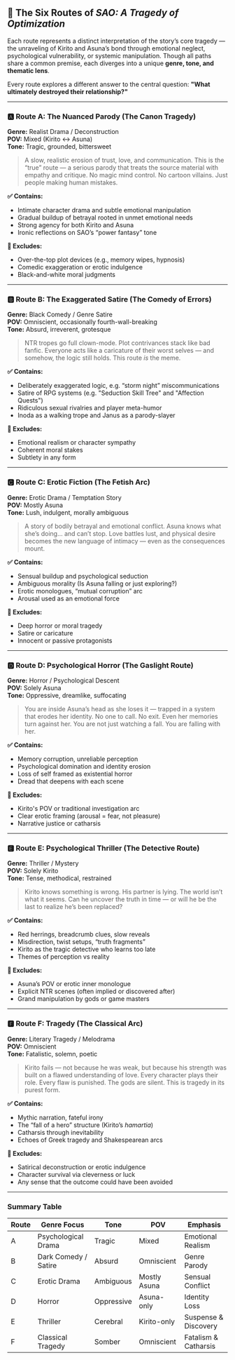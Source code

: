 
## 🔻 The Six Routes of *SAO: A Tragedy of Optimization*

Each route represents a distinct interpretation of the story’s core tragedy — the unraveling of Kirito and Asuna’s bond through emotional neglect, psychological vulnerability, or systemic manipulation. Though all paths share a common premise, each diverges into a unique **genre, tone, and thematic lens**.

Every route explores a different answer to the central question:
**"What ultimately destroyed their relationship?"**

---

### 🅰 Route A: The Nuanced Parody (The Canon Tragedy)

**Genre:** Realist Drama / Deconstruction  
**POV:** Mixed (Kirito ↔ Asuna)  
**Tone:** Tragic, grounded, bittersweet

> A slow, realistic erosion of trust, love, and communication. This is the “true” route — a serious parody that treats the source material with empathy and critique. No magic mind control. No cartoon villains. Just people making human mistakes.

**✅ Contains:**

* Intimate character drama and subtle emotional manipulation
* Gradual buildup of betrayal rooted in unmet emotional needs
* Strong agency for both Kirito and Asuna
* Ironic reflections on SAO’s “power fantasy” tone

**🚫 Excludes:**

* Over-the-top plot devices (e.g., memory wipes, hypnosis)
* Comedic exaggeration or erotic indulgence
* Black-and-white moral judgments

---

### 🅱 Route B: The Exaggerated Satire (The Comedy of Errors)

**Genre:** Black Comedy / Genre Satire  
**POV:** Omniscient, occasionally fourth-wall-breaking  
**Tone:** Absurd, irreverent, grotesque

> NTR tropes go full clown-mode. Plot contrivances stack like bad fanfic. Everyone acts like a caricature of their worst selves — and somehow, the logic still holds. This route *is* the meme.

**✅ Contains:**

* Deliberately exaggerated logic, e.g. “storm night” miscommunications
* Satire of RPG systems (e.g. "Seduction Skill Tree" and "Affection Quests")
* Ridiculous sexual rivalries and player meta-humor
* Inoda as a walking trope and Janus as a parody-slayer

**🚫 Excludes:**

* Emotional realism or character sympathy
* Coherent moral stakes
* Subtlety in any form

---

### 🅲 Route C: Erotic Fiction (The Fetish Arc)

**Genre:** Erotic Drama / Temptation Story  
**POV:** Mostly Asuna  
**Tone:** Lush, indulgent, morally ambiguous

> A story of bodily betrayal and emotional conflict. Asuna knows what she’s doing… and can’t stop. Love battles lust, and physical desire becomes the new language of intimacy — even as the consequences mount.

**✅ Contains:**

* Sensual buildup and psychological seduction
* Ambiguous morality (Is Asuna falling or just exploring?)
* Erotic monologues, “mutual corruption” arc
* Arousal used as an emotional force

**🚫 Excludes:**

* Deep horror or moral tragedy
* Satire or caricature
* Innocent or passive protagonists

---

### 🅳 Route D: Psychological Horror (The Gaslight Route)

**Genre:** Horror / Psychological Descent  
**POV:** Solely Asuna  
**Tone:** Oppressive, dreamlike, suffocating

> You are inside Asuna’s head as she loses it — trapped in a system that erodes her identity. No one to call. No exit. Even her memories turn against her. You are not just watching a fall. You are falling with her.

**✅ Contains:**

* Memory corruption, unreliable perception
* Psychological domination and identity erosion
* Loss of self framed as existential horror
* Dread that deepens with each scene

**🚫 Excludes:**

* Kirito's POV or traditional investigation arc
* Clear erotic framing (arousal = fear, not pleasure)
* Narrative justice or catharsis

---

### 🅴 Route E: Psychological Thriller (The Detective Route)

**Genre:** Thriller / Mystery  
**POV:** Solely Kirito  
**Tone:** Tense, methodical, restrained

> Kirito knows something is wrong. His partner is lying. The world isn’t what it seems. Can he uncover the truth in time — or will he be the last to realize he’s been replaced?

**✅ Contains:**

* Red herrings, breadcrumb clues, slow reveals
* Misdirection, twist setups, “truth fragments”
* Kirito as the tragic detective who learns too late
* Themes of perception vs reality

**🚫 Excludes:**

* Asuna’s POV or erotic inner monologue
* Explicit NTR scenes (often implied or discovered after)
* Grand manipulation by gods or game masters

---

### 🅵 Route F: Tragedy (The Classical Arc)

**Genre:** Literary Tragedy / Melodrama  
**POV:** Omniscient  
**Tone:** Fatalistic, solemn, poetic

> Kirito fails — not because he was weak, but because his strength was built on a flawed understanding of love. Every character plays their role. Every flaw is punished. The gods are silent. This is tragedy in its purest form.

**✅ Contains:**

* Mythic narration, fateful irony
* The “fall of a hero” structure (Kirito’s *hamartia*)
* Catharsis through inevitability
* Echoes of Greek tragedy and Shakespearean arcs

**🚫 Excludes:**

* Satirical deconstruction or erotic indulgence
* Character survival via cleverness or luck
* Any sense that the outcome could have been avoided

---

### Summary Table

| Route | Genre Focus          | Tone       | POV          | Emphasis             |
| ----- | -------------------- | ---------- | ------------ | -------------------- |
| A     | Psychological Drama  | Tragic     | Mixed        | Emotional Realism    |
| B     | Dark Comedy / Satire | Absurd     | Omniscient   | Genre Parody         |
| C     | Erotic Drama         | Ambiguous  | Mostly Asuna | Sensual Conflict     |
| D     | Horror               | Oppressive | Asuna-only   | Identity Loss        |
| E     | Thriller             | Cerebral   | Kirito-only  | Suspense & Discovery |
| F     | Classical Tragedy    | Somber     | Omniscient   | Fatalism & Catharsis |